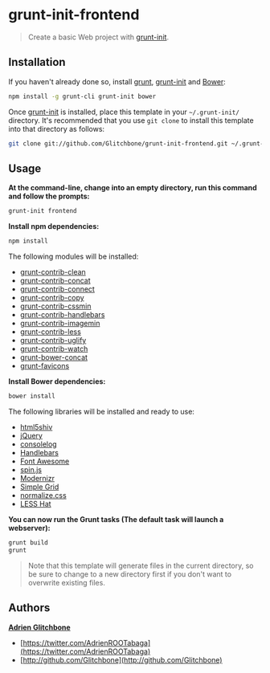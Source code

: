 # grunt-init-frontend
> Create a basic Web project with [grunt-init][].

[grunt-init]: http://gruntjs.com/project-scaffolding

## Installation
If you haven't already done so, install [grunt][], [grunt-init][] and [Bower][bower]:

```sh
npm install -g grunt-cli grunt-init bower
```

Once [grunt-init][] is installed, place this template in your `~/.grunt-init/` directory. It's recommended that you use `git clone` to install this template into that directory as follows:

```sh
git clone git://github.com/Glitchbone/grunt-init-frontend.git ~/.grunt-init/frontend
```

## Usage
**At the command-line, change into an empty directory, run this command
and follow the prompts:**

```sh
grunt-init frontend
```

**Install npm dependencies:**

```sh
npm install
```

The following modules will be installed:

+ [grunt-contrib-clean](https://npmjs.org/package/grunt-contrib-clean)
+ [grunt-contrib-concat](https://npmjs.org/package/grunt-contrib-concat)
+ [grunt-contrib-connect](https://npmjs.org/package/grunt-contrib-connect)
+ [grunt-contrib-copy](https://npmjs.org/package/grunt-contrib-copy)
+ [grunt-contrib-cssmin](https://npmjs.org/package/grunt-contrib-cssmin)
+ [grunt-contrib-handlebars](https://npmjs.org/package/grunt-contrib-handlebars)
+ [grunt-contrib-imagemin](https://npmjs.org/package/grunt-contrib-imagemin)
+ [grunt-contrib-less](https://npmjs.org/package/grunt-contrib-less)
+ [grunt-contrib-uglify](https://npmjs.org/package/grunt-contrib-uglify)
+ [grunt-contrib-watch](https://npmjs.org/package/grunt-contrib-watch)
+ [grunt-bower-concat](https://npmjs.org/package/grunt-bower-concat)
+ [grunt-favicons](https://npmjs.org/package/grunt-favicons)

**Install Bower dependencies:**

```sh
bower install
```

The following libraries will be installed and ready to use:

+ [html5shiv](https://github.com/aFarkas/html5shiv.git)
+ [jQuery](http://jquery.com)
+ [consolelog](http://github.com/patik/console.log-wrapper.git)
+ [Handlebars](http://handlebarsjs.com)
+ [Font Awesome](http://fontawesome.io)
+ [spin.js](http://fgnass.github.io/spin.js)
+ [Modernizr](http://modernizr.com/)
+ [Simple Grid](https://github.com/ThisIsDallas/Simple-Grid)
+ [normalize.css](http://necolas.github.io/normalize.css/)
+ [LESS Hat](https://github.com/madebysource/lesshat)

**You can now run the Grunt tasks (The default task will launch a webserver):**

```sh
grunt build
grunt
```

> Note that this template will generate files in the current directory, so
be sure to change to a new directory first if you don't want to overwrite
existing files.

## Authors

**[Adrien Glitchbone](http://github.com/Glitchbone)**

+ [https://twitter.com/AdrienROOTabaga](https://twitter.com/AdrienROOTabaga)
+ [http://github.com/Glitchbone](http://github.com/Glitchbone)

[grunt]: http://gruntjs.com
[grunt-init]: http://gruntjs.com/project-scaffolding#installing-templates
[bower]: http://bower.io/